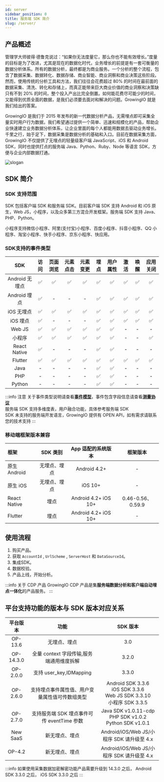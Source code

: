 ```yaml
---
id: server
sidebar_position: 0
title: 服务端 SDK 简介
slug: /server/
---
```


## 产品概述

管理学大师彼得·德鲁克说过：“如果你无法度量它，那么你也不能有效增长。”度量的目标是为了改进，尤其是现在的数据化时代，业务增长的前提是有一套可衡量的数据分析体系。所有的数据分析，最终都是为商业服务。一个分析的整个流程，包含了数据采集、数据转化、数据存储、商业智能、商业洞察和商业决策这些阶段。然而，使用传统的分析工具和方法，我们往往会花费超过 80% 的时间在最前面的数据采集、清洗、转化和存储上，而真正能带来巨大商业价值的商业洞察和决策缺只有不到 20% 的时间，整个投入产出比完全倒置。如何能花费尽可能少的时间，又能得到优质全面的数据，是我们必须要去面对和解决的问题。GrowingIO 就是我们给出的答案。

GrowingIO 是我们于 2015 年发布的新一代数据分析产品，无需埋点即可采集全量实时用户行为数据，我们希望通过提供一个简单、迅速和规模化的产品，帮助企业快速建立业务数据分析体系，让企业里面的每个人都能用数据去驱动业务增长。千里之行，始于足下，数据采集是数据分析的基础和入口。目前在数据采集方面，GrowingIO 不仅提供了无埋点的轻量级客户端 JavaScript、iOS 和 Android SDK，同时也提供打点的服务端 Java、Python、Ruby、Node 等语言 SDK，方便与企业内部数据打通。

![slogan](https://docs.growingio.com/.gitbook/assets/-LGNxeGABUADKiTWTaEM-LIEN5IgjD_lm1zFG-YX-LIEN8O7RZ9ipiI48vpk45_4_conversion_1_.gif)

## SDK 简介

### SDK 支持范围

SDK 包括客户端 SDK 和服务端 SDK。目前客户端 SDK 支持 Android 和 iOS 原生，Web JS，小程序，以及众多第三方混合开发框架。服务端 SDK 支持 Java、PHP、Python。

小程序支持微信小程序、阿里(支付宝)小程序、百度小程序、抖音小程序、QQ 小程序、淘宝小程序、快手小程序、京东小程序、快应用。

### SDK支持的事件类型

|      SDK       | 访问 | 页面浏览 | 元素点击 | 元素变更 | 埋点 | 用户属性 | 激活 | 唤醒 | 应用关闭 |
| :------------: | :--: | :------: | :------: | :------------: | :--: | :------: | :--: | :--: | :------: |
| Android 无埋点 |  ✅  |    ✅    |    ✅    |       ✅       |  ✅  |    ✅    |  ✅  |  ✅  |    ✅    |
|  Android 埋点  |  ✅  |    -     |    -     |       -        |  ✅  |    ✅    |  ✅  |  ✅  |    ✅    |
|   iOS 无埋点   |  ✅  |    ✅    |    ✅    |       ✅       |  ✅  |    ✅    |  ✅  |  ✅  |    ✅    |
|    iOS 埋点    |  ✅  |    -     |    -     |       -        |  ✅  |    ✅    |  ✅  |  ✅  |    ✅    |
|     Web JS     |  ✅  |    ✅    |    ✅    |       ✅       |  ✅  |    ✅    |  -   |  -   |    -     |
|     小程序     |  ✅  |    ✅    |    ✅    |       ✅       |  ✅  |    ✅    |  -   |  -   |    ✅    |
|  React Native  |  ✅  |    -     |    -     |       -        |  ✅  |    ✅    |  -   |  -   |    -     |
|    Flutter     |  ✅  |    ✅    |    ✅    |       ✅       |  ✅  |    ✅    |  ✅  |  ✅  |    ✅    |
|      Java      |  -   |    -     |    -     |       -        |  ✅  |    ✅    |  -   |  -   |    -     |
|      PHP       |  -   |    -     |    -     |       -        |  ✅  |    ✅    |  -   |  -   |    -     |
|     Python     |  -   |    -     |    -     |       -        |  ✅  |    ✅    |  -   |  -   |    -     |

:::info 注意
关于事件类型说明请查看[**事件模型**](/knowledge/basicknowledge/eventModel)，事件包含字段信息请查看[**测量协议**](/docs/Measurement) <br/>
服务端 SDK 支持多维度表，用户融合功能，具体参考服务端 SDK<br/>
SDK 未支持的服务端开发语言，GrowingIO 提供有 OPEN API，如有需求请联系您的技术支持
:::

### 移动端框架版本兼容

| 框架         |   SDK 类别   | App 适配的系统版本  |     框架版本      |
| :----------- | :----------: | :-----------------: | :---------------: |
| 原生 Android | 无埋点、埋点 |    Android 4.2+     |         -         |
| 原生 iOS     | 无埋点、埋点 |       iOS 10+        |         -         |
| React Native |     埋点     | Android 4.2+ iOS 10+ | 0.46-0.56、0.59.9 |
| Flutter      |     埋点     | Android 4.2+ iOS 10+ |         -         |

## 使用流程

1. 购买产品。
2. 获取 `AccountId` , `UrlScheme` , `ServerHost` 和 `DataSourceId`。
3. 集成SDK。
4. 数据校验。
5. 产品上线，开始分析。

:::info 关于 CDP 产品
GrowingIO CDP 产品是集**服务端数据分析和客户端自动埋点一体化**的产品服务。
:::

## 平台支持功能的版本与 SDK 版本对应关系

| 平台版本  |                      功能                      |                                      SDK 版本                                       |
| :-------: | :--------------------------------------------: | :---------------------------------------------------------------------------------: |
|  OP-13.6  |                  无埋点、埋点                  |                                         3.0                                         |
| OP-14.3.0 |    全量 context 字段传输,服务端通用维度拆解    |                                        3.2.0                                        |
| OP-2.0.0  |            支持 user_key,IDMapping             |                                        3.3.0                                        |
| OP-2.6.0  | 支持埋点事件属性值、用户变量属性值可传数组类型 | Android SDK 3.3.6<br/>iOS SDK 3.3.6<br/>Web JS SDK 3.3.10<br/>小程序 SDK 3.3.5<br/> |
| OP-2.7.0  |   支持服务端 SDK 埋点事件可传 eventTime 参数   |           Java SDK v1.0.11-cdp<br/> PHP SDK v1.0.2<br/> Python SDK v1.0.1           |
| New SaaS  |  新无埋点、埋点    |    Android/iOS/Web JS/小程序 SDK 请升级至 4.x    |
| OP-4.2  |  新无埋点、埋点    |    Android/iOS/Web JS/小程序 SDK 请升级至 4.x    |

:::info
如果使用采集数据加密解密功能产品需要升级到 14.3.0 之后， Android SDK 3.3.0 之后， iOS SDK 3.3.0 之后
:::
